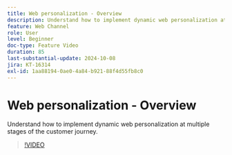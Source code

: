 ```yaml
---
title: Web personalization - Overview
description: Understand how to implement dynamic web personalization at multiple stages of the customer journey.
feature: Web Channel
role: User
level: Beginner
doc-type: Feature Video
duration: 85
last-substantial-update: 2024-10-08
jira: KT-16314
exl-id: 1aa88194-0ae0-4a84-b921-88f4d55fb8c0
---
```

# Web personalization - Overview

Understand how to implement dynamic web personalization at multiple stages of the customer journey.

>[!VIDEO](https://video.tv.adobe.com/v/3432678/?learn=on)
